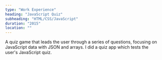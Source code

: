 ```yaml
---
type: "Work Experience"
heading: "JavaScript Quiz"
subheading: "HTML/CSS/JavaScript"
duration: "2015"
location: ""
---
```


A quiz game that leads the user through a series of questions, focusing on JavaScript data with JSON and arrays. I did a quiz app which tests the user's JavaScript quiz.
